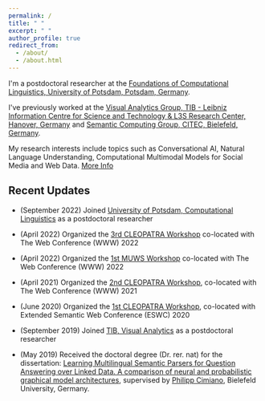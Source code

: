 ```yaml
---
permalink: /
title: " "
excerpt: " "
author_profile: true
redirect_from: 
  - /about/
  - /about.html
---
```


I'm a postdoctoral researcher at the <a href="https://clp.ling.uni-potsdam.de/" target="_blank">Foundations of Computational Linguistics, University of Potsdam, Potsdam, Germany</a>. 

I've previously worked at the <a href="https://www.tib.eu/en/research-development/research-groups-and-labs/visual-analytics" target="_blank">Visual Analytics Group, TIB - Leibniz Information Centre for Science and Technology & L3S Research Center, Hanover, Germany</a> and <a href="http://sc.cit-ec.uni-bielefeld.de/" target="_blank">Semantic Computing Group, CITEC, Bielefeld, Germany</a>.

My research interests include topics such as Conversational AI, Natural Language Understanding, Computational Multimodal Models for Social Media and Web Data. [More Info](https://sherzod-hakimov.github.io/research/)



## Recent Updates

- (September 2022) Joined [University of Potsdam, Computational Linguistics](https://clp.ling.uni-potsdam.de/) as a postdoctoral researcher

- (April 2022) Organized the [3rd CLEOPATRA Workshop](http://cleopatra-workshop.l3s.uni-hannover.de/) co-located with The Web Conference (WWW) 2022

- (April 2022) Organized the [1st MUWS Workshop](https://muws-workshop.github.io/2022-program.html) co-located with The Web Conference (WWW) 2022

- (April 2021) Organized the [2nd CLEOPATRA Workshop](https://cleopatra-workshop.l3s.uni-hannover.de/index.php/previous-editions/cleopatra-2021/), co-located with The Web Conference (WWW) 2021

- (June 2020) Organized the [1st CLEOPATRA Workshop](https://cleopatra-workshop.l3s.uni-hannover.de/index.php/previous-editions/cleopatra-2020/), co-located with Extended Semantic Web Conference (ESWC) 2020

- (September 2019) Joined [TIB, Visual Analytics](https://www.tib.eu/en/research-development/research-groups-and-labs/visual-analytics) as a postdoctoral researcher

- (May 2019) Received the doctoral degree (Dr. rer. nat) for the dissertation: [Learning Multilingual Semantic Parsers for Question Answering over Linked Data. A comparison of neural and probabilistic graphical model architectures](https://pub.uni-bielefeld.de/download/2935619/2935620/Sherzod_Hakimov_PhD_Dissertation.pdf), supervised by [Philipp Cimiano](http://sc.cit-ec.uni-bielefeld.de/team/philipp-cimiano/), Bielefeld University, Germany. 